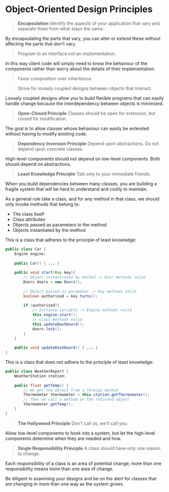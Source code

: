 # Object-Oriented Design Principles

> **Encapsulation** Identify the aspects of your application that vary and separate them from what stays the same.

By encapsulating the parts that vary, you can alter or extend these without affecting the parts that don't vary.

> Program to an interface not an implementation.

In this way client code will simply need to know the behaviour of the components rather than worry about the details of their implementation.

> Favor composition over inheritance.

> Strive for loosely coupled designs between objects that interact.

Loosely coupled designs allow you to build flexible programs that can easily handle change because the interdependency between objects is minimized.

> **Open-Closed Principle** Classes should be open for extension, but closed for modification.

The goal is to allow classes whose behaviour can easily be extended without having to modify existing code.

> **Dependency Inversion Principle** Depend upon abstractions.  Do not depend upon concrete classes.

High-level components should not depend on low-level components.  Both should depend on abstractions.

> **Least Knowledge Principle** Talk only to your immediate friends.

When you build dependencies between many classes, you are building a fragile system that will be hard to understand and costly to maintain.

As a general rule take a class, and for any method in that class, we should only invoke methods that belong to:

- The class itself
- Class attributes
- Objects passed as parameters to the method
- Objects instantiated by the method

This is a class that adheres to the principle of least knowledge:

```java
public class Car {
    Engine engine;
    
    public Car() { ... }
    
    public void start(Key key){
        // Object instantiated by method -> Door methods valid
        Doors doors = new Doors();
        
        // Object passed as parameter -> Key methods valid
        boolean authorized = key.turns();
        
        if (authorized){
            // Instance variable -> Engine methods valid
            this.engine.start();
            // Class methods valid
            this.updateDashboard();
            doors.lock();
        }
    }
    
    public void updateDashboard() { ... }
}
```

This is a class that does not adhere to the principle of least knowledge:

```java
public class WeatherReport {
    WeatherStation station;
    
    public float getTemp() {
        // We get the object from a foreign method
        Thermometer thermometer = this.station.getThermometer();
        // Then we call a method on the returned object
        thermometer.getTemp();
    }
}
```

> **The Hollywood Principle** Don't call us, we'll call you.

Allow low-level components to hook into a system, but let the high-level components determine when they are needed and how.

> **Single Responsibility Principle** A class should have only one reason to change.

Each responsibility of a class is an area of potential change; more than one responsibility means more than one area of change.

Be diligent in examining your designs and be on the alert for classes that are changing in more than one way as the system grows.


